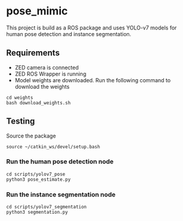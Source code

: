 # pose_mimic
This project is build as a ROS package and uses YOLO-v7 models for human pose detection and instance segmentation.

## Requirements 
- ZED camera is connected
- ZED ROS Wrapper is running
- Model weights are downloaded. Run the following command to download the weights
```
cd weights
bash download_weights.sh
```

## Testing
Source the package
```
source ~/catkin_ws/devel/setup.bash
```
### Run the human pose detection node
```
cd scripts/yolov7_pose
python3 pose_estimate.py
```

### Run the instance segmentation node
```
cd scripts/yolov7_segmentation
python3 segmentation.py
```
